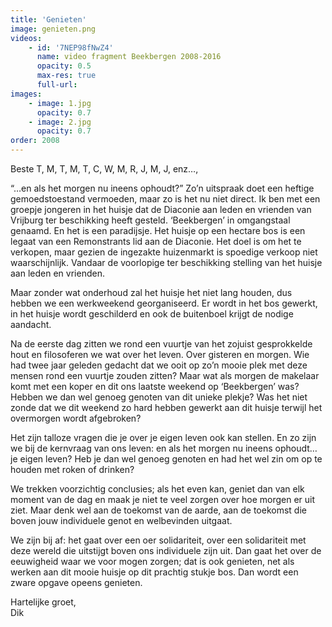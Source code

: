 ```yaml
---
title: 'Genieten'
image: genieten.png
videos:
    - id: '7NEP98fNwZ4'
      name: video fragment Beekbergen 2008-2016
      opacity: 0.5
      max-res: true
      full-url: 
images:
    - image: 1.jpg
      opacity: 0.7
    - image: 2.jpg
      opacity: 0.7
order: 2008
---
```

Beste T, M, T, M, T, C, W, M, R, J, M, J, enz…,

“…en als het morgen nu ineens ophoudt?” Zo’n uitspraak doet een heftige gemoedstoestand vermoeden, maar zo is het nu niet direct. Ik ben met een groepje jongeren in het huisje dat de Diaconie aan leden en vrienden van Vrijburg ter beschikking heeft gesteld. ‘Beekbergen’ in omgangstaal genaamd. En het is een paradijsje. Het huisje op een hectare bos is een legaat van een Remonstrants lid aan de Diaconie. Het doel is om het te verkopen, maar gezien de ingezakte huizenmarkt is spoedige verkoop niet waarschijnlijk. Vandaar de voorlopige ter beschikking stelling van het huisje aan leden en vrienden.

Maar zonder wat onderhoud zal het huisje het niet lang houden, dus hebben we een werkweekend georganiseerd. Er wordt in het bos gewerkt, in het huisje wordt geschilderd en ook de buitenboel krijgt de nodige aandacht. 

Na de eerste dag zitten we rond een vuurtje van het zojuist gesprokkelde hout en filosoferen we wat over het leven. Over gisteren en morgen. Wie had twee jaar geleden gedacht dat we ooit op zo’n mooie plek met deze mensen rond een vuurtje zouden zitten? Maar wat als morgen de makelaar komt met een koper en dit ons laatste weekend op ‘Beekbergen’ was? Hebben we dan wel genoeg genoten van dit unieke plekje? Was het niet zonde dat we dit weekend zo hard hebben gewerkt aan dit huisje terwijl het overmorgen wordt afgebroken? 

Het zijn talloze vragen die je over je eigen leven ook kan stellen. En zo zijn we bij de kernvraag van ons leven: en als het morgen nu ineens ophoudt… je eigen leven? Heb je dan wel genoeg genoten en had het wel zin om op te houden met roken of drinken? 

We trekken voorzichtig conclusies; als het even kan, geniet dan van elk moment van de dag en maak je niet te veel zorgen over hoe morgen er uit ziet. Maar denk wel aan de toekomst van de aarde, aan de toekomst die boven jouw individuele genot en welbevinden uitgaat.

We zijn bij af: het gaat over een oer solidariteit, over een solidariteit met deze wereld die uitstijgt boven ons individuele zijn uit. Dan gaat het over de eeuwigheid waar we voor mogen zorgen; dat is ook genieten, net als werken aan dit mooie huisje op dit prachtig stukje bos. Dan wordt een zware opgave opeens genieten.

Hartelijke groet,<br/>
Dik
